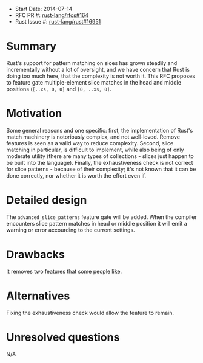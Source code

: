 - Start Date: 2014-07-14
- RFC PR #: [rust-lang/rfcs#164](https://github.com/rust-lang/rfcs/pull/164)
- Rust Issue #: [rust-lang/rust#16951](https://github.com/rust-lang/rust/issues/16951)

# Summary

Rust's support for pattern matching on sices has grown steadily and incrementally without a lot of oversight,
and we have concern that Rust is doing too much here, that the complexity is not worth it. This RFC proposes
to feature gate multiple-element slice matches in the head and middle positions (`[..xs, 0, 0]` and `[0, ..xs, 0]`.

# Motivation

Some general reasons and one specific: first, the implementation of Rust's match machinery is notoriously complex, and not well-loved. Remove features is seen as a valid way to reduce complexity. Second, slice matching in particular, is difficult to implement, while also being of only moderate utility (there are many types of collections - slices just happen to be built into the language). Finally, the exhaustiveness check is not correct for slice patterns - because of their complexity; it's not known that it
can be done correctly, nor whether it is worth the effort even if.

# Detailed design

The `advanced_slice_patterns` feature gate will be added. When the compiler encounters slice pattern matches in head or middle position it will emit a warning or error accourding to the current settings.

# Drawbacks

It removes two features that some people like.

# Alternatives

Fixing the exhaustiveness check would allow the feature to remain.

# Unresolved questions

N/A
